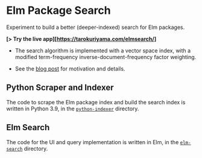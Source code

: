 # Elm Package Search

Experiment to build a better (deeper-indexed) search for Elm packages.

**[> Try the live app][https://tarokuriyama.com/elmsearch/]**

* The search algorithm is implemented with a vector space index, with a modified term-frequency inverse-document-frequency factor weighting.

* See the [blog post](LINK) for motivation and details.



## Python Scraper and Indexer

The code to scrape the Elm package index and build the search index is written in Python 3.9, in the [`python-indexer`](https://github.com/tkuriyama/elm-package-search/tree/master/python-indexer) directory.

## Elm Search

The code for the UI and query implementation is written in Elm, in the [`elm-search`](https://github.com/tkuriyama/elm-package-search/tree/master/elm-search) directory.
